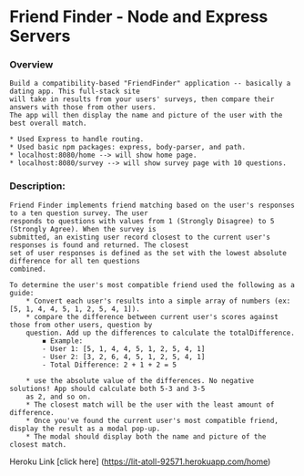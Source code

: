 # Friend Finder - Node and Express Servers

### Overview

    Build a compatibility-based "FriendFinder" application -- basically a dating app. This full-stack site 
    will take in results from your users' surveys, then compare their answers with those from other users. 
    The app will then display the name and picture of the user with the best overall match.

    * Used Express to handle routing.
    * Used basic npm packages: express, body-parser, and path.
    * localhost:8080/home --> will show home page.
    * localhost:8080/survey --> will show survey page with 10 questions.

### Description:

    Friend Finder implements friend matching based on the user's responses to a ten question survey. The user
    responds to questions with values from 1 (Strongly Disagree) to 5 (Strongly Agree). When the survey is
    submitted, an existing user record closest to the current user's responses is found and returned. The closest
    set of user responses is defined as the set with the lowest absolute difference for all ten questions
    combined.

    To determine the user's most compatible friend used the following as a guide:
        * Convert each user's results into a simple array of numbers (ex: [5, 1, 4, 4, 5, 1, 2, 5, 4, 1]).
        * compare the difference between current user's scores against those from other users, question by
        question. Add up the differences to calculate the totalDifference.
            ◾ Example: 
            - User 1: [5, 1, 4, 4, 5, 1, 2, 5, 4, 1]
            - User 2: [3, 2, 6, 4, 5, 1, 2, 5, 4, 1]
            - Total Difference: 2 + 1 + 2 = 5

        * use the absolute value of the differences. No negative solutions! App should calculate both 5-3 and 3-5
        as 2, and so on.
        * The closest match will be the user with the least amount of difference.
        * Once you've found the current user's most compatible friend, display the result as a modal pop-up.
        * The modal should display both the name and picture of the closest match.


   Heroku Link [click here] (https://lit-atoll-92571.herokuapp.com/home)